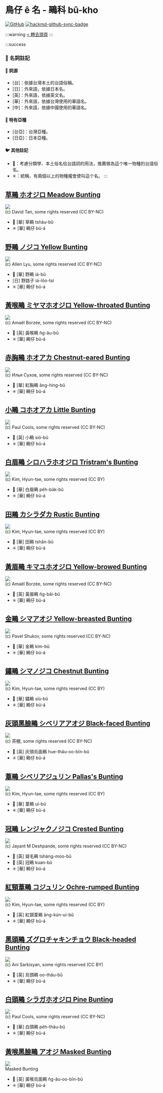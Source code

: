 # 鳥仔 ê 名 - 鵐科 bû-kho

[![GitHub](https://img.shields.io/badge/GitHub-black?logo=github)](https://github.com/siansiansu/tsiau-a-e-mia)
[![hackmd-github-sync-badge](https://hackmd.io/OVDl1eyKRHu4HV1Yx7eIGQ/badge)](https://hackmd.io/OVDl1eyKRHu4HV1Yx7eIGQ)

:::warning
[< 轉去頭頁](https://hackmd.io/@siansiansu/Hy4VzNvha)
:::

:::success
### 📖 名詞註記

#### 📎 詞源

- [台]：依據台灣本土的台語俗稱。
- [日]：外來語，依據日本名。
- [英]：外來語，依據英文名。
- [華]：外來語，依據台灣使用的華語名。
- [中]：外來語，依據中國使用的華語名。

#### 🎏 特有亞種

- [台亞]：台灣亞種。
- [日亞]：日本亞種。

#### 🐦 其他註記

- 🎯：考慮分類學、本土俗名佮台語詞的用法，推薦做為這个唯一物種的台語俗名。
- ✳️：統稱，有兩個以上的物種攏會使叫這个名。
:::

## [草鵐 ホオジロ Meadow Bunting](https://ebird.org/species/meabun1)

![](https://inaturalist-open-data.s3.amazonaws.com/photos/31614603/medium.jpg)
<br/>
(c) David Tan, some rights reserved (CC BY-NC)

- 🎯 [華] 草鵐 tsháu-bû
- ✳️ [華] 鵐仔 bû-á

## [野鵐 ノジコ Yellow Bunting](https://ebird.org/species/yelbun1)

![](https://inaturalist-open-data.s3.amazonaws.com/photos/21671498/medium.jpeg)
<br/>
(c) Allen Lyu, some rights reserved (CC BY-NC)

- 🎯 [華] 野鵐 iá-bû
- [日] 野路子 iá-lōo-tsí
- ✳️ [華] 鵐仔 bû-á

## [黃喉鵐 ミヤマホオジロ Yellow-throated Bunting](https://ebird.org/species/yetbun1)

![](https://inaturalist-open-data.s3.amazonaws.com/photos/119429801/medium.jpeg)
<br/>
(c) Amaël Borzée, some rights reserved (CC BY-NC)

- 🎯 [英] 黃喉鵐 n̂g-âu-bû
- ✳️ [華] 鵐仔 bû-á

## [赤胸鵐 ホオアカ Chestnut-eared Bunting](https://ebird.org/species/chebun2)

![](https://inaturalist-open-data.s3.amazonaws.com/photos/137092573/medium.jpg)
<br/>
(c) Илья Сухов, some rights reserved (CC BY-NC)

- 🎯 [華] 紅胸鵐 âng-hing-bû
- ✳️ [華] 鵐仔 bû-á

## [小鵐 コホオアカ Little Bunting](https://ebird.org/species/litbun)

![](https://inaturalist-open-data.s3.amazonaws.com/photos/1939350/medium.jpg)
<br/>
(c) Paul Cools, some rights reserved (CC BY-NC)

- 🎯 [英] 小鵐 sió-bû
- ✳️ [華] 鵐仔 bû-á

## [白眉鵐 シロハラホオジロ Tristram's Bunting](https://ebird.org/species/tribun1)

![](https://inaturalist-open-data.s3.amazonaws.com/photos/2740948/medium.jpg)
<br/>
(c) Kim, Hyun-tae, some rights reserved (CC BY)

- 🎯 [華] 白眉鵐 pe̍h-ba̍k-bû
- ✳️ [華] 鵐仔 bû-á

## [田鵐 カシラダカ Rustic Bunting](https://ebird.org/species/rusbun)

![](https://inaturalist-open-data.s3.amazonaws.com/photos/2616822/medium.jpg)
<br/>
(c) Kim, Hyun-tae, some rights reserved (CC BY)

- 🎯 [華] 田鵐 tshân-bû
- ✳️ [華] 鵐仔 bû-á

## [黃眉鵐 キマユホオジロ Yellow-browed Bunting](https://ebird.org/species/yebbun1)

![](https://inaturalist-open-data.s3.amazonaws.com/photos/26834054/medium.jpeg)
<br/>
(c) Amaël Borzée, some rights reserved (CC BY-NC)

- 🎯 [英] 黃眉鵐 n̂g-bâi-bû
- ✳️ [華] 鵐仔 bû-á

## [金鵐 シマアオジ Yellow-breasted Bunting](https://ebird.org/species/yebbun)

![](https://inaturalist-open-data.s3.amazonaws.com/photos/57723251/medium.jpg)
<br/>
(c) Pavel Shukov, some rights reserved (CC BY-NC)

- 🎯 [華] 金鵐 kim-bû
- ✳️ [華] 鵐仔 bû-á

## [鏽鵐 シマノジコ Chestnut Bunting](https://ebird.org/species/chebun1)

![](https://inaturalist-open-data.s3.amazonaws.com/photos/2741161/medium.jpg)
<br/>
(c) Kim, Hyun-tae, some rights reserved (CC BY)

- 🎯 [華] 鏽鵐 siù-bû
- ✳️ [華] 鵐仔 bû-á

## [灰頭黑臉鵐 シベリアアオジ Black-faced Bunting](https://ebird.org/species/bkfbun1)

![](https://inaturalist-open-data.s3.amazonaws.com/photos/39709866/medium.jpeg)
<br/>
(c) 茶棚, some rights reserved (CC BY-NC)

- 🎯 [英] 灰頭烏面鵐 hue-thâu-oo-bīn-bû
- ✳️ [華] 鵐仔 bû-á

## [葦鵐 シベリアジュリン Pallas's Bunting](https://ebird.org/species/palbun)

![](https://inaturalist-open-data.s3.amazonaws.com/photos/2619175/medium.jpg)
<br/>
(c) Kim, Hyun-tae, some rights reserved (CC BY)

- 🎯 [華] 葦鵐 uí-bû
- ✳️ [華] 鵐仔 bû-á

## [冠鵐 レンジャクノジコ Crested Bunting](https://ebird.org/species/crebun1)

![](https://inaturalist-open-data.s3.amazonaws.com/photos/111947060/medium.jpg)
<br/>
(c) Jayant M Deshpande, some rights reserved (CC BY-NC)

- 🎯 [英] 聳毛鵐 tshàng-moo-bû
- 🎯 [英] 冠鵐 kuan-bû
- ✳️ [華] 鵐仔 bû-á

## [紅頸葦鵐 コジュリン Ochre-rumped Bunting](https://ebird.org/species/ocrbun1)

![](https://inaturalist-open-data.s3.amazonaws.com/photos/2681471/medium.jpg)
<br/>
(c) Kim, Hyun-tae, some rights reserved (CC BY)

- 🎯 [英] 紅頸葦鵐 âng-kún-uí-bû
- ✳️ [華] 鵐仔 bû-á

## [黑頭鵐 ズグロチャキンチョウ Black-headed Bunting](https://ebird.org/species/blhbun1)

![](https://inaturalist-open-data.s3.amazonaws.com/photos/3777512/medium.JPG)
<br/>
(c) Ani Sarkisyan, some rights reserved (CC BY)

- 🎯 [英] 烏頭鵐 oo-thâu-bû
- ✳️ [華] 鵐仔 bû-á

## [白頭鵐 シラガホオジロ Pine Bunting](https://ebird.org/species/pinbun)

![](https://inaturalist-open-data.s3.amazonaws.com/photos/2820666/medium.jpg)
<br/>
(c) Paul Cools, some rights reserved (CC BY-NC)

- 🎯 [華] 白頭鵐 pe̍h-thâu-bû
- ✳️ [華] 鵐仔 bû-á

## [黃喉黑臉鵐 アオジ Masked Bunting](https://ebird.org/species/bkfbun2)

![](https://inaturalist-open-data.s3.amazonaws.com/photos/2820666/medium.jpg)
<br/>
Masked Bunting

- 🎯 [英] 黃喉烏面鵐 n̂g-âu-oo-bīn-bû
- ✳️ [華] 鵐仔 bû-á
